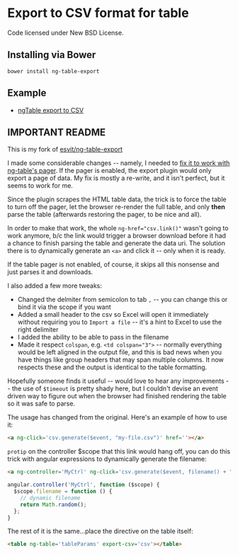 Export to CSV format for table
==============================

Code licensed under New BSD License.

## Installing via Bower
```
bower install ng-table-export
```

## Example

* [ngTable export to CSV](http://bazalt-cms.com/ng-table/example/15)

## IMPORTANT README
This is my fork of [esvit/ng-table-export](https://github.com/esvit/ng-table-export)

I made some considerable changes -- namely, I needed to [fix it to work with ng-table's pager](https://github.com/esvit/ng-table-export/issues/8).  If the pager is enabled, the export plugin would only export a page of data.  My fix is mostly a re-write, and it isn't perfect, but it seems to work for me.

Since the plugin scrapes the HTML table data, the trick is to force the table to turn off the pager, let the browser re-render the full table, and only **then** parse the table (afterwards restoring the pager, to be nice and all).

In order to make that work, the whole `ng-href="csv.link()"` wasn't going to work anymore, b/c the link would trigger a browser download before it had a chance to finish parsing the table and generate the data uri.  The solution there is to dynamically generate an `<a>` and click it -- only when it is ready.

If the table pager is not enabled, of course, it skips all this nonsense and just parses it and downloads.

I also added a few more tweaks:

* Changed the delmiter from semicolon to tab `,` -- you can change this or bind it via the scope if you want
* Added a small header to the csv so Excel will open it immediately without requiring you to `Import a file` -- it's a hint to Excel to use the right delimiter
* I added the ability to be able to pass in the filename
* Made it respect `colspan`, e.g. `<td colspan="3">` -- normally everything would be left aligned in the output file, and this is bad news when you have things like group headers that may span multiple columns.  It now respects these and the output is identical to the table formatting.

Hopefully someone finds it useful -- would love to hear any improvements -- the use of `$timeout` is pretty shady here, but I couldn't devise an event driven way to figure out when the browser had finished rendering the table so it was safe to parse.  

The usage has changed from the original.  Here's an example of how to use it:

```html
<a ng-click='csv.generate($event, "my-file.csv")' href=''></a>
```

`protip` on the controller $scope that this link would hang off, you can do this trick with angular expressions to dynamically generate the filename:

```html
<a ng-controller='MyCtrl' ng-click='csv.generate($event, filename() + ".csv")' href=''></a>
```

```javascript
angular.controller('MyCtrl', function ($scope) {
  $scope.filename = function () {
    // dynamic filename
    return Math.random();
  };
}
```

The rest of it is the same...place the directive on the table itself:

```html
<table ng-table='tableParams' export-csv='csv'></table>
```
